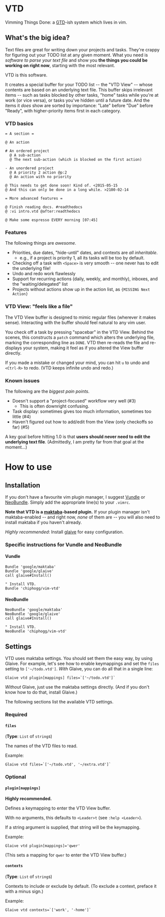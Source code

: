 # VTD

Vimming Things Done: a [GTD](http://gettingthingsdone.com/)-ish system
which lives in vim.

## What's the big idea?

Text files are great for writing down your projects and tasks.  They're crappy
for figuring out your TODO list at any given moment.  What you need is _software
to parse your text file_ and show you **the things you could be working on
right now**, starting with the most relevant.

VTD is this software.

It creates a special buffer for your TODO list -- the "VTD View" -- whose
contents are based on an underlying text file.  This buffer skips irrelevant
items  -- such as tasks blocked by other tasks, "home" tasks while you're at
work (or vice versa), or tasks you've hidden until a future date.  And the items
it _does_ show are sorted by importance: "Late" before "Due" before "Ready",
with higher-priority items first in each category.

### VTD basics

```
= A section =

@ An action

# An ordered project
  @ A sub-action
  @ The next sub-action (which is blocked on the first action)

- An unordered project
  @ A priority 2 action @p:2
  @ An action with no priority

@ This needs to get done soon! Kind of. <2015-05-15
@ And this can only be done in a long while. >2100-02-14

= More advanced features =

@ Finish reading docs. #readthedocs
@ :vi intro.vtd @after:readthedocs

@ Make some espresso EVERY morning [07:45]
```

### Features

The following things are _awesome_.

- Priorities, due dates, "hide-until" dates, and contexts are _all inheritable_.
  - e.g., if a project is priority 1, all its tasks will be too by default.
- Checking off a task with `<Space>` is very smooth -- one never has to edit
  the underlying file!
- Undo and redo work flawlessly
- Support for recurring actions (daily, weekly, and monthly), inboxes, and the
  "waiting/delegated" list
- Projects without actions show up in the action list, as `{MISSING Next
  Action}`

### VTD View: "feels like a file"

The VTD View buffer is designed to mimic regular files (wherever it makes
sense). Interacting with the buffer should feel natural to any vim user.

You check off a task by pressing "spacebar" in the VTD View.  Behind the scenes,
this constructs a `patch` command which alters the underlying file, marking the
corresponding line as `DONE`.  VTD then re-reads the file and re-displays your
system, making it feel as if you altered the View buffer directly.

If you made a mistake or changed your mind, you can hit `u` to undo and
`<Ctrl-R>` to redo.  (VTD keeps infinite undo and redo.)

### Known issues

The following are the _biggest pain points_.
- Doesn't support a "project-focused" workflow very well (#3)
  - This is often downright confusing.
- Task display: sometimes gives too much information, sometimes too little (#4)
- Haven't figured out how to add/edit from the View (only checkoffs so far) (#5)

A key goal before hitting 1.0 is that **users should never need to edit the
underlying text file**. (Admittedly, I am pretty far from that goal at the
moment...)

# How to use

## Installation

If you don't have a favourite vim plugin manager, I suggest
[Vundle](https://github.com/gmarik/vundle) or
[NeoBundle](https://github.com/Shougo/neobundle.vim).
Simply add the appropriate line(s) to your `.vimrc`.

**Note that VTD is a [maktaba](https://github.com/google/maktaba)-based
plugin.**  If your plugin manager isn't maktaba-enabled -- and right now, _none_
of them are -- you will also need to install maktaba if you haven't already.

_Highly recommended_: Install [glaive](https://github.com/google/glaive)
for easy configuration. 

### Specific instructions for Vundle and NeoBundle

#### Vundle

```vim
Bundle 'google/maktaba'
Bundle 'google/glaive'
call glaive#Install()

" Install VTD.
Bundle 'chiphogg/vim-vtd'
```

#### NeoBundle
```vim
NeoBundle 'google/maktaba'
NeoBundle 'google/glaive'
call glaive#Install()

" Install VTD.
NeoBundle 'chiphogg/vim-vtd'
```

## Settings

VTD uses maktaba settings. You should set them the easy way, by using Glaive.
For example, let's see how to enable keymappings and set the `files` setting 
to `['~/todo.vtd']`. _With_ Glaive, you can do all that in a single line:

```vim
Glaive vtd plugin[mappings] files=`['~/todo.vtd']`
```

_Without_ Glaive, just use the maktaba settings directly. (And if you don't
know how to do that, install Glaive.)

The following sections list the available VTD settings.

### Required

#### `files`

(**Type**: `List` of `string`s)

The names of the VTD files to read.

Example:
```vim
Glaive vtd files=`['~/todo.vtd', '~/extra.vtd']`
```

### Optional

#### `plugin[mappings]`

**Highly recommended.**

Defines a keymapping to enter the VTD View buffer.

With no arguments, this defaults to `<Leader>t` (see `:help <Leader>`).

If a string argument is supplied, that string will be the keymapping.

Example:
```vim
Glaive vtd plugin[mappings]='qwer'
```
(This sets a mapping for `qwer` to enter the VTD View buffer.)

#### `contexts`

(**Type**: `List` of `string`s)

Contexts to include or exclude by default.
(To exclude a context, preface it with a minus sign.)

Example:
```vim
Glaive vtd contexts=`['work', '-home']`
```


